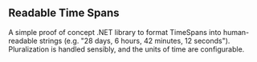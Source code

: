 ## Readable Time Spans

A simple proof of concept .NET library to format TimeSpans into human-readable strings (e.g. "28 days, 6 hours, 42 minutes, 12 seconds"). Pluralization is handled sensibly, and the units of time are configurable.